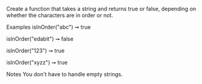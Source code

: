 Create a function that takes a string and returns true or false, depending on whether the characters are in order or not.

Examples
isInOrder("abc") ➞ true

isInOrder("edabit") ➞ false

isInOrder("123") ➞ true

isInOrder("xyzz") ➞ true

Notes
You don't have to handle empty strings.